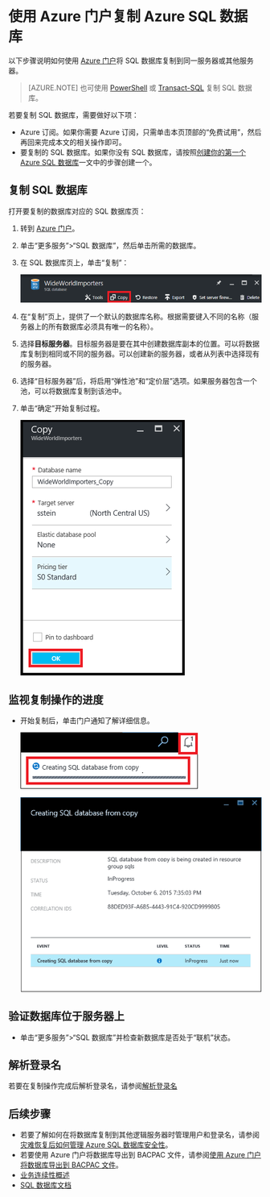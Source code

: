 <properties
    pageTitle="使用 Azure 门户复制 Azure SQL 数据库 | Azure"
    description="创建 Azure SQL 数据库的副本"
    services="sql-database"
    documentationcenter=""
    author="CarlRabeler"
    manager="jhubbard"
    editor="" />
<tags
    ms.assetid="daa6f079-13ed-462f-b346-e201aa61681b"
    ms.service="sql-database"
    ms.custom="migrate and move"
    ms.devlang="NA"
    ms.date="02/07/2017"
    wacn.date="03/24/2017"
    ms.author="carlrab"
    ms.workload="data-management"
    ms.topic="article"
    ms.tgt_pltfrm="NA" />  


# 使用 Azure 门户复制 Azure SQL 数据库

以下步骤说明如何使用 [Azure 门户](https://portal.azure.cn)将 SQL 数据库复制到同一服务器或其他服务器。

> [AZURE.NOTE]
>也可使用 [PowerShell](/documentation/articles/sql-database-copy-powershell/) 或 [Transact-SQL](/documentation/articles/sql-database-copy-transact-sql/) 复制 SQL 数据库。
>

若要复制 SQL 数据库，需要做好以下项：

- Azure 订阅。如果你需要 Azure 订阅，只需单击本页顶部的“免费试用”，然后再回来完成本文的相关操作即可。
- 要复制的 SQL 数据库。如果你没有 SQL 数据库，请按照[创建你的第一个 Azure SQL 数据库](/documentation/articles/sql-database-get-started/)一文中的步骤创建一个。

## 复制 SQL 数据库
打开要复制的数据库对应的 SQL 数据库页：

1.	转到 [Azure 门户](https://portal.azure.cn)。
2.	单击“更多服务”>“SQL 数据库”，然后单击所需的数据库。
3.	在 SQL 数据库页上，单击“复制”：

    ![SQL 数据库](./media/sql-database-copy-portal/sql-database-copy.png)  


4. 在“复制”页上，提供了一个默认的数据库名称。根据需要键入不同的名称（服务器上的所有数据库必须具有唯一的名称）。
5. 选择**目标服务器**。目标服务器是要在其中创建数据库副本的位置。可以将数据库复制到相同或不同的服务器。可以创建新的服务器，或者从列表中选择现有的服务器。
6. 选择“目标服务器”后，将启用“弹性池”和“定价层”选项。如果服务器包含一个池，可以将数据库复制到该池中。
7. 单击“确定”开始复制过程。

    ![SQL 数据库](./media/sql-database-copy-portal/copy-page.png)  



## 监视复制操作的进度
* 开始复制后，单击门户通知了解详细信息。
  
    ![通知][3]  

 
    ![监视][4]  



## 验证数据库位于服务器上
* 单击“更多服务”>“SQL 数据库”并检查新数据库是否处于“联机”状态。


## 解析登录名

若要在复制操作完成后解析登录名，请参阅[解析登录名](/documentation/articles/sql-database-copy-transact-sql/#resolve-logins-after-the-copy-operation-completes)

## 后续步骤
* 若要了解如何在将数据库复制到其他逻辑服务器时管理用户和登录名，请参阅[灾难恢复后如何管理 Azure SQL 数据库安全性](/documentation/articles/sql-database-geo-replication-security-config/)。
* 若要使用 Azure 门户将数据库导出到 BACPAC 文件，请参阅[使用 Azure 门户将数据库导出到 BACPAC 文件](/documentation/articles/sql-database-export-portal/)。
* [业务连续性概述](/documentation/articles/sql-database-business-continuity/)
* [SQL 数据库文档](/documentation/services/sql-databases/)

<!--Image references-->

[1]: ./media/sql-database-copy-portal/copy.png
[2]: ./media/sql-database-copy-portal/copy-ok.png
[3]: ./media/sql-database-copy-portal/copy-notification.png
[4]: ./media/sql-database-copy-portal/monitor-copy.png

<!---HONumber=Mooncake_0320_2017-->
<!--Update_Description: remove unuseful link references-->